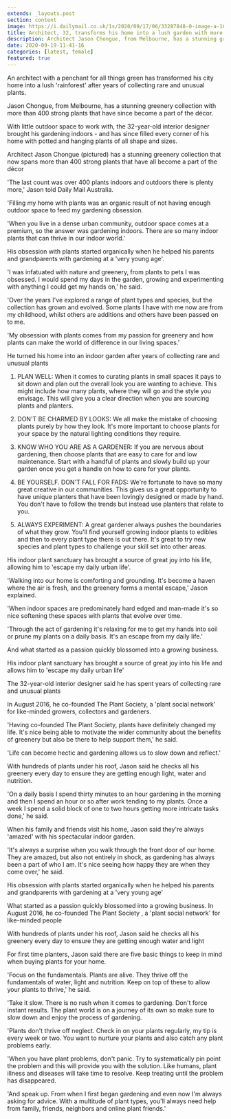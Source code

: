 ```yaml
---
extends: _layouts.post
section: content
image: https://i.dailymail.co.uk/1s/2020/09/17/06/33287848-0-image-a-106_1600321562971.jpg 
title: Architect, 32, transforms his home into a lush garden with more than 400 plants 
description: Architect Jason Chongue, from Melbourne, has a stunning greenery collection that now spans more than 400 strong plants that have all become a part of the décor. 
date: 2020-09-19-11-41-16 
categories: [latest, female] 
featured: true 
--- 
```

An architect with a penchant for all things green has transformed his city home into a lush 'rainforest' after years of collecting rare and unusual plants.

Jason Chongue, from Melbourne, has a stunning greenery collection with more than 400 strong plants that have since become a part of the décor.

With little outdoor space to work with, the 32-year-old interior designer brought his gardening indoors - and has since filled every corner of his home with potted and hanging plants of all shape and sizes.

Architect Jason Chongue (pictured) has a stunning greenery collection that now spans more than 400 strong plants that have all become a part of the décor

'The last count was over 400 plants indoors and outdoors there is plenty more,' Jason told Daily Mail Australia.

'Filling my home with plants was an organic result of not having enough outdoor space to feed my gardening obsession. 

'When you live in a dense urban community, outdoor space comes at a premium, so the answer was gardening indoors. There are so many indoor plants that can thrive in our indoor world.'

His obsession with plants started organically when he helped his parents and grandparents with gardening at a 'very young age'.

'I was infatuated with nature and greenery, from plants to pets I was obsessed. I would spend my days in the garden, growing and experimenting with anything I could get my hands on,' he said.

'Over the years I've explored a range of plant types and species, but the collection has grown and evolved. Some plants I have with me now are from my childhood, whilst others are additions and others have been passed on to me.

'My obsession with plants comes from my passion for greenery and how plants can make the world of difference in our living spaces.'

He turned his home into an indoor garden after years of collecting rare and unusual plants



1. PLAN WELL: When it comes to curating plants in small spaces it pays to sit down and plan out the overall look you are wanting to achieve. This might include how many plants, where they will go and the style you envisage. This will give you a clear direction when you are sourcing plants and planters.

2. DON'T BE CHARMED BY LOOKS: We all make the mistake of choosing plants purely by how they look. It's more important to choose plants for your space by the natural lighting conditions they require.

3. KNOW WHO YOU ARE AS A GARDENER: If you are nervous about gardening, then choose plants that are easy to care for and low maintenance. Start with a handful of plants and slowly build up your garden once you get a handle on how to care for your plants.

4. BE YOURSELF. DON'T FALL FOR FADS: We're fortunate to have so many great creative in our communities. This gives us a great opportunity to have unique planters that have been lovingly designed or made by hand. You don't have to follow the trends but instead use planters that relate to you.

5. ALWAYS EXPERIMENT: A great gardener always pushes the boundaries of what they grow. You'll find yourself growing indoor plants to edibles and then to every plant type there is out there. It's great to try new species and plant types to challenge your skill set into other areas.

His indoor plant sanctuary has brought a source of great joy into his life, allowing him to 'escape my daily urban life'.

'Walking into our home is comforting and grounding. It's become a haven where the air is fresh, and the greenery forms a mental escape,' Jason explained. 

'When indoor spaces are predominately hard edged and man-made it's so nice softening these spaces with plants that evolve over time. 

'Through the act of gardening it's relaxing for me to get my hands into soil or prune my plants on a daily basis. It's an escape from my daily life.'

And what started as a passion quickly blossomed into a growing business. 

His indoor plant sanctuary has brought a source of great joy into his life and allows him to 'escape my daily urban life'

The 32-year-old interior designer said he has spent years of collecting rare and unusual plants

In August 2016, he co-founded The Plant Society, a 'plant social network' for like-minded growers, collectors and gardeners.

'Having co-founded The Plant Society, plants have definitely changed my life. It's nice being able to motivate the wider community about the benefits of greenery but also be there to help support them,' he said. 

'Life can become hectic and gardening allows us to slow down and reflect.'

With hundreds of plants under his roof, Jason said he checks all his greenery every day to ensure they are getting enough light, water and nutrition. 

'On a daily basis I spend thirty minutes to an hour gardening in the morning and then I spend an hour or so after work tending to my plants. Once a week I spend a solid block of one to two hours getting more intricate tasks done,' he said.

When his family and friends visit his home, Jason said they're always 'amazed' with his spectacular indoor garden.  

'It's always a surprise when you walk through the front door of our home. They are amazed, but also not entirely in shock, as gardening has always been a part of who I am. It's nice seeing how happy they are when they come over,' he said.

His obsession with plants started organically when he helped his parents and grandparents with gardening at a 'very young age'

What started as a passion quickly blossomed into a growing business. In August 2016, he co-founded The Plant Society , a 'plant social network' for like-minded people

With hundreds of plants under his roof, Jason said he checks all his greenery every day to ensure they are getting enough water and light

For first time planters, Jason said there are five basic things to keep in mind when buying plants for your home.

'Focus on the fundamentals. Plants are alive. They thrive off the fundamentals of water, light and nutrition. Keep on top of these to allow your plants to thrive,' he said.

'Take it slow. There is no rush when it comes to gardening. Don't force instant results. The plant world is on a journey of its own so make sure to slow down and enjoy the process of gardening.

'Plants don't thrive off neglect. Check in on your plants regularly, my tip is every week or two. You want to nurture your plants and also catch any plant problems early.

'When you have plant problems, don't panic. Try to systematically pin point the problem and this will provide you with the solution. Like humans, plant illness and diseases will take time to resolve. Keep treating until the problem has disappeared.

'And speak up. From when I first began gardening and even now I'm always asking for advice. With a multitude of plant types, you'll always need help from family, friends, neighbors and online plant friends.'

